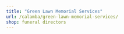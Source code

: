 ```yaml
---
title: "Green Lawn Memorial Services"
url: /calamba/green-lawn-memorial-services/
shop: funeral directors
---
```

